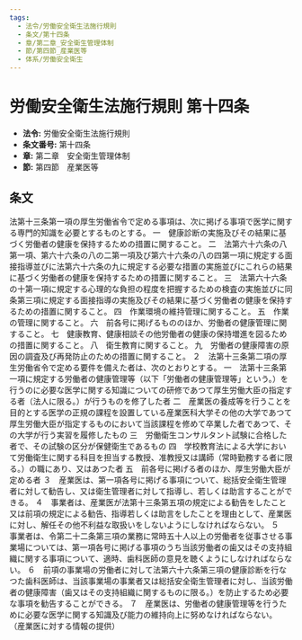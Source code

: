 ```yaml
---
tags:
  - 法令/労働安全衛生法施行規則
  - 条文/第十四条
  - 章/第二章_安全衛生管理体制
  - 節/第四節_産業医等
  - 体系/労働安全衛生
---
```

# 労働安全衛生法施行規則 第十四条

- **法令:** 労働安全衛生法施行規則
- **条文番号:** 第十四条
- **章:** 第二章　安全衛生管理体制
- **節:** 第四節　産業医等

## 条文
法第十三条第一項の厚生労働省令で定める事項は、次に掲げる事項で医学に関する専門的知識を必要とするものとする。
一　健康診断の実施及びその結果に基づく労働者の健康を保持するための措置に関すること。
二　法第六十六条の八第一項、第六十六条の八の二第一項及び第六十六条の八の四第一項に規定する面接指導並びに法第六十六条の九に規定する必要な措置の実施並びにこれらの結果に基づく労働者の健康を保持するための措置に関すること。
三　法第六十六条の十第一項に規定する心理的な負担の程度を把握するための検査の実施並びに同条第三項に規定する面接指導の実施及びその結果に基づく労働者の健康を保持するための措置に関すること。
四　作業環境の維持管理に関すること。
五　作業の管理に関すること。
六　前各号に掲げるもののほか、労働者の健康管理に関すること。
七　健康教育、健康相談その他労働者の健康の保持増進を図るための措置に関すること。
八　衛生教育に関すること。
九　労働者の健康障害の原因の調査及び再発防止のための措置に関すること。
２　法第十三条第二項の厚生労働省令で定める要件を備えた者は、次のとおりとする。
一　法第十三条第一項に規定する労働者の健康管理等（以下「労働者の健康管理等」という。）を行うのに必要な医学に関する知識についての研修であつて厚生労働大臣の指定する者（法人に限る。）が行うものを修了した者
二　産業医の養成等を行うことを目的とする医学の正規の課程を設置している産業医科大学その他の大学であつて厚生労働大臣が指定するものにおいて当該課程を修めて卒業した者であつて、その大学が行う実習を履修したもの
三　労働衛生コンサルタント試験に合格した者で、その試験の区分が保健衛生であるもの
四　学校教育法による大学において労働衛生に関する科目を担当する教授、准教授又は講師（常時勤務する者に限る。）の職にあり、又はあつた者
五　前各号に掲げる者のほか、厚生労働大臣が定める者
３　産業医は、第一項各号に掲げる事項について、総括安全衛生管理者に対して勧告し、又は衛生管理者に対して指導し、若しくは助言することができる。
４　事業者は、産業医が法第十三条第五項の規定による勧告をしたこと又は前項の規定による勧告、指導若しくは助言をしたことを理由として、産業医に対し、解任その他不利益な取扱いをしないようにしなければならない。
５　事業者は、令第二十二条第三項の業務に常時五十人以上の労働者を従事させる事業場については、第一項各号に掲げる事項のうち当該労働者の歯又はその支持組織に関する事項について、適時、歯科医師の意見を聴くようにしなければならない。
６　前項の事業場の労働者に対して法第六十六条第三項の健康診断を行なつた歯科医師は、当該事業場の事業者又は総括安全衛生管理者に対し、当該労働者の健康障害（歯又はその支持組織に関するものに限る。）を防止するため必要な事項を勧告することができる。
７　産業医は、労働者の健康管理等を行うために必要な医学に関する知識及び能力の維持向上に努めなければならない。
（産業医に対する情報の提供）

